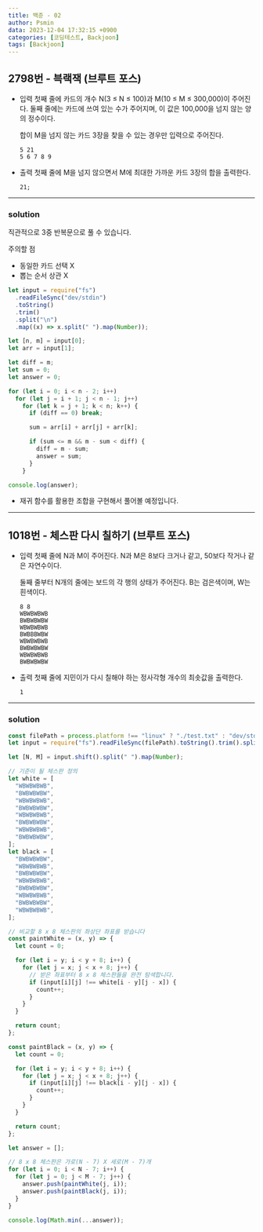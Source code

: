 ```yaml
---
title: 백준 - 02
author: Psmin
data: 2023-12-04 17:32:15 +0900
categories: [코딩테스트, Backjoon]
tags: [Backjoon]
---
```


## 2798번 - 븍랙잭 (브루트 포스)

- 입력
  첫째 줄에 카드의 개수 N(3 ≤ N ≤ 100)과 M(10 ≤ M ≤ 300,000)이 주어진다. 둘째 줄에는 카드에 쓰여 있는 수가 주어지며, 이 값은 100,000을 넘지 않는 양의 정수이다.

  합이 M을 넘지 않는 카드 3장을 찾을 수 있는 경우만 입력으로 주어진다.

  ```console
  5 21
  5 6 7 8 9
  ```

- 출력
  첫째 줄에 M을 넘지 않으면서 M에 최대한 가까운 카드 3장의 합을 출력한다.

  ```console
  21;
  ```

---

### solution

직관적으로 3중 반복문으로 풀 수 있습니다.

주의할 점

- 동일한 카드 선택 X
- 뽑는 순서 상관 X

```js
let input = require("fs")
  .readFileSync("dev/stdin")
  .toString()
  .trim()
  .split("\n")
  .map((x) => x.split(" ").map(Number));

let [n, m] = input[0];
let arr = input[1];

let diff = m;
let sum = 0;
let answer = 0;

for (let i = 0; i < n - 2; i++)
  for (let j = i + 1; j < n - 1; j++)
    for (let k = j + 1; k < n; k++) {
      if (diff == 0) break;

      sum = arr[i] + arr[j] + arr[k];

      if (sum <= m && m - sum < diff) {
        diff = m - sum;
        answer = sum;
      }
    }

console.log(answer);
```

- 재귀 함수를 활용한 조합을 구현해서 풀어볼 예정입니다.

---

## 1018번 - 체스판 다시 칠하기 (브루트 포스)

- 입력
  첫째 줄에 N과 M이 주어진다. N과 M은 8보다 크거나 같고, 50보다 작거나 같은 자연수이다.

  둘째 줄부터 N개의 줄에는 보드의 각 행의 상태가 주어진다. B는 검은색이며, W는 흰색이다.

  ```console
  8 8
  WBWBWBWB
  BWBWBWBW
  WBWBWBWB
  BWBBBWBW
  WBWBWBWB
  BWBWBWBW
  WBWBWBWB
  BWBWBWBW
  ```

- 출력
  첫째 줄에 지민이가 다시 칠해야 하는 정사각형 개수의 최솟값을 출력한다.

  ```console
  1
  ```

---

### solution

```js
const filePath = process.platform !== "linux" ? "./test.txt" : "dev/stdin";
let input = require("fs").readFileSync(filePath).toString().trim().split("\n");

let [N, M] = input.shift().split(" ").map(Number);

// 기준이 될 체스판 정의
let white = [
  "WBWBWBWB",
  "BWBWBWBW",
  "WBWBWBWB",
  "BWBWBWBW",
  "WBWBWBWB",
  "BWBWBWBW",
  "WBWBWBWB",
  "BWBWBWBW",
];
let black = [
  "BWBWBWBW",
  "WBWBWBWB",
  "BWBWBWBW",
  "WBWBWBWB",
  "BWBWBWBW",
  "WBWBWBWB",
  "BWBWBWBW",
  "WBWBWBWB",
];

// 비교할 8 x 8 체스판의 좌상단 좌표를 받습니다
const paintWhite = (x, y) => {
  let count = 0;

  for (let i = y; i < y + 8; i++) {
    for (let j = x; j < x + 8; j++) {
      // 받은 좌표부터 8 x 8 체스판들을 완전 탐색합니다.
      if (input[i][j] !== white[i - y][j - x]) {
        count++;
      }
    }
  }

  return count;
};

const paintBlack = (x, y) => {
  let count = 0;

  for (let i = y; i < y + 8; i++) {
    for (let j = x; j < x + 8; j++) {
      if (input[i][j] !== black[i - y][j - x]) {
        count++;
      }
    }
  }

  return count;
};

let answer = [];

// 8 x 8 체스판은 가로(N - 7) X 세로(M - 7)개
for (let i = 0; i < N - 7; i++) {
  for (let j = 0; j < M - 7; j++) {
    answer.push(paintWhite(j, i));
    answer.push(paintBlack(j, i));
  }
}

console.log(Math.min(...answer));
```
